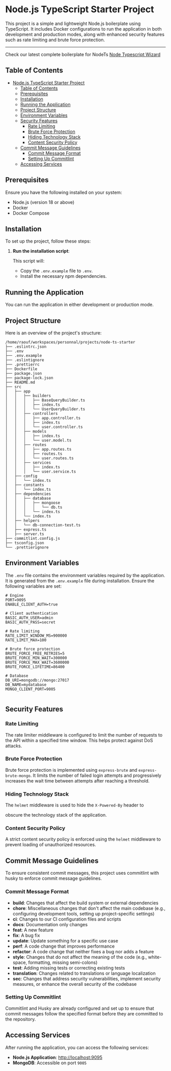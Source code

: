 # Node.js TypeScript Starter Project

This project is a simple and lightweight Node.js boilerplate using TypeScript. It includes Docker configurations to run the application in both development and production modes, along with enhanced security features such as rate limiting and brute force protection.

---

Check our latest complete boilerplate for NodeTs [Node Typescript Wizard](https://github.com/fless-lab/ntw-init)

## Table of Contents

- [Node.js TypeScript Starter Project](#nodejs-typescript-starter-project)
  - [Table of Contents](#table-of-contents)
  - [Prerequisites](#prerequisites)
  - [Installation](#installation)
  - [Running the Application](#running-the-application)
  - [Project Structure](#project-structure)
  - [Environment Variables](#environment-variables)
  - [Security Features](#security-features)
    - [Rate Limiting](#rate-limiting)
    - [Brute Force Protection](#brute-force-protection)
    - [Hiding Technology Stack](#hiding-technology-stack)
    - [Content Security Policy](#content-security-policy)
  - [Commit Message Guidelines](#commit-message-guidelines)
    - [Commit Message Format](#commit-message-format)
    - [Setting Up Commitlint](#setting-up-commitlint)
  - [Accessing Services](#accessing-services)

## Prerequisites

Ensure you have the following installed on your system:

- Node.js (version 18 or above)
- Docker
- Docker Compose

## Installation

To set up the project, follow these steps:


1. **Run the installation script**:

    This script will:
    - Copy the `.env.example` file to `.env`.
    - Install the necessary npm dependencies.

## Running the Application

You can run the application in either development or production mode.


## Project Structure

Here is an overview of the project's structure:

```
/home/raouf/workspaces/personnal/projects/node-ts-starter
├── .eslintrc.json
├── .env
├── .env.example
├── .eslintignore
├── .prettierrc
├── Dockerfile
├── package.json
├── package-lock.json
├── README.md
├── src
│   ├── app
│   │   ├── builders
│   │   │   ├── BaseQueryBuilder.ts
│   │   │   ├── index.ts
│   │   │   └── UserQueryBuilder.ts
│   │   ├── controllers
│   │   │   ├── app.controller.ts
│   │   │   ├── index.ts
│   │   │   └── user.controller.ts
│   │   ├── models
│   │   │   ├── index.ts
│   │   │   └── user.model.ts
│   │   ├── routes
│   │   │   ├── app.routes.ts
│   │   │   ├── routes.ts
│   │   │   └── user.routes.ts
│   │   ├── services
│   │   │   ├── index.ts
│   │   │   └── user.service.ts
│   ├── config
│   │   └── index.ts
│   ├── constants
│   │   └── index.ts
│   ├── dependencies
│   │   ├── database
│   │   │   ├── mongoose
│   │   │   │   └── db.ts
│   │   │   └── index.ts
│   │   └── index.ts
│   ├── helpers
│   │   └── db-connection-test.ts
│   ├── express.ts
│   ├── server.ts
├── commitlint.config.js
├── tsconfig.json
└── .prettierignore
```

## Environment Variables

The `.env` file contains the environment variables required by the application. It is generated from the `.env.example` file during installation. Ensure the following variables are set:

```env
# Engine
PORT=9095
ENABLE_CLIENT_AUTH=true

# Client authentication
BASIC_AUTH_USER=admin
BASIC_AUTH_PASS=secret

# Rate limiting
RATE_LIMIT_WINDOW_MS=900000
RATE_LIMIT_MAX=100

# Brute force protection
BRUTE_FORCE_FREE_RETRIES=5
BRUTE_FORCE_MIN_WAIT=300000
BRUTE_FORCE_MAX_WAIT=3600000
BRUTE_FORCE_LIFETIME=86400

# Database
DB_URI=mongodb://mongo:27017
DB_NAME=mydatabase
MONGO_CLIENT_PORT=9005


```


## Security Features

### Rate Limiting

The rate limiter middleware is configured to limit the number of requests to the API within a specified time window. This helps protect against DoS attacks.

### Brute Force Protection

Brute force protection is implemented using `express-brute` and `express-brute-mongo`. It limits the number of failed login attempts and progressively increases the wait time between attempts after reaching a threshold.

### Hiding Technology Stack

The `helmet` middleware is used to hide the `X-Powered-By` header to

 obscure the technology stack of the application.

### Content Security Policy

A strict content security policy is enforced using the `helmet` middleware to prevent loading of unauthorized resources.


## Commit Message Guidelines

To ensure consistent commit messages, this project uses commitlint with husky to enforce commit message guidelines.

### Commit Message Format

- **build**: Changes that affect the build system or external dependencies
- **chore**: Miscellaneous changes that don't affect the main codebase (e.g., configuring development tools, setting up project-specific settings)
- **ci**: Changes to our CI configuration files and scripts
- **docs**: Documentation only changes
- **feat**: A new feature
- **fix**: A bug fix
- **update**: Update something for a specific use case
- **perf**: A code change that improves performance
- **refactor**: A code change that neither fixes a bug nor adds a feature
- **style**: Changes that do not affect the meaning of the code (e.g., white-space, formatting, missing semi-colons)
- **test**: Adding missing tests or correcting existing tests
- **translation**: Changes related to translations or language localization
- **sec**: Changes that address security vulnerabilities, implement security measures, or enhance the overall security of the codebase

### Setting Up Commitlint

Commitlint and Husky are already configured and set up to ensure that commit messages follow the specified format before they are committed to the repository.

## Accessing Services

After running the application, you can access the following services:

- **Node.js Application**: [http://localhost:9095](http://localhost:9095)
- **MongoDB**: Accessible on port `9005`
